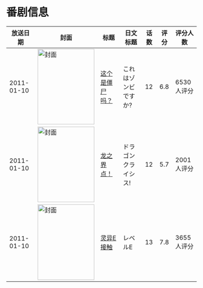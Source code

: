 # 番剧信息

|放送日期|封面|标题|日文标题|话数|评分|评分人数|
|---|---|---|---|---|---|---|
|2011-01-10|<img src="//lain.bgm.tv/pic/cover/c/d2/36/9774_pWnwE.jpg" alt="封面" style="width:150px;height:200px;object-fit:cover;">|[这个是僵尸吗？](https://bangumi.tv/subject/9774)|これはゾンビですか?|12|6.8|6530人评分|
|2011-01-10|<img src="//lain.bgm.tv/pic/cover/c/66/85/9783_CWp74.jpg" alt="封面" style="width:150px;height:200px;object-fit:cover;">|[龙之界点！](https://bangumi.tv/subject/9783)|ドラゴンクライシス!|12|5.7|2001人评分|
|2011-01-10|<img src="//lain.bgm.tv/pic/cover/c/a8/69/9853_RFMwS.jpg" alt="封面" style="width:150px;height:200px;object-fit:cover;">|[灵异E接触](https://bangumi.tv/subject/9853)|レベルE|13|7.8|3655人评分|
